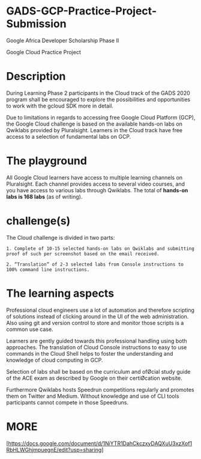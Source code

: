 # GADS-GCP-Practice-Project-Submission

Google Africa Developer Scholarship Phase II

Google Cloud Practice Project

# Description

During Learning Phase 2 participants in the Cloud track of the GADS 2020 program shall be encouraged to explore  the possibilities and opportunities to work with the gcloud SDK more in detail.

Due to limitations in regards to accessing free Google Cloud Platform (GCP), the Google Cloud challenge is based on the available hands-on labs on Qwiklabs provided by Pluralsight. Learners in the Cloud track have free access to a selection of fundamental labs on GCP.


# The playground

All Google Cloud learners have access to multiple learning channels on Pluralsight. Each channel provides access to several video courses, and you have access to various labs through Qwiklabs.
The total of **hands-on labs is 168 labs** (as of writing).


#  challenge(s)

The Cloud challenge is divided in two parts:

    1. Complete of 10-15 selected hands-on labs on Qwiklabs and submitting proof of such per screenshot based on the email received.
    
    2. “Translation” of 2-3 selected labs from Console instructions to 100% command line instructions.
    
 # The learning aspects
 
Professional cloud engineers use a lot of automation and therefore scripting of solutions instead of clicking around in the UI of the web administration. Also using git and version control to store and monitor those scripts is a common use case.

Learners are gently guided towards this professional handling using both approaches. The translation of Cloud Console instructions to easy to use commands in the Cloud Shell helps to foster the understanding and knowledge of cloud computing in GCP.

Selection of labs shall be based on the curriculum and ofØcial study guide of the ACE exam as described by Google on their certiØcation website.

Furthermore Qwiklabs hosts Speedrun competitions regularly and promotes them on Twitter and Medium. Without knowledge and use of CLI tools participants cannot compete in those Speedruns.

# MORE
[https://docs.google.com/document/d/1NiYTR1DahCkczxyDAQXuU3xzXof1RbHLWGhjmpuegnE/edit?usp=sharing]